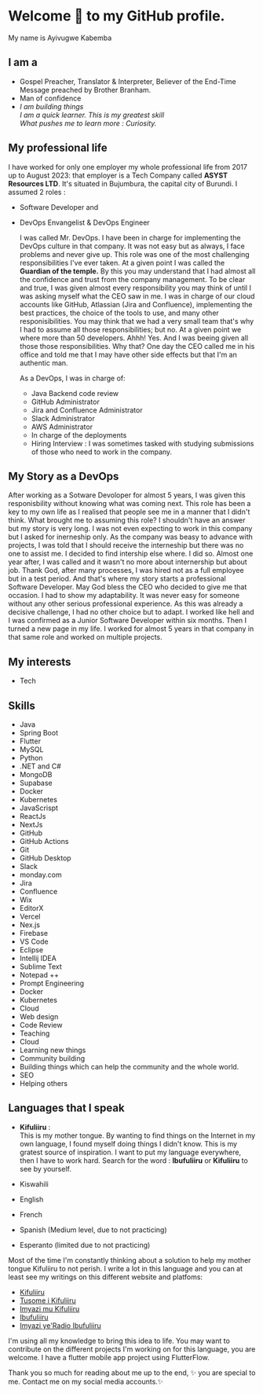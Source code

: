 # Welcome 👋 to my GitHub profile. 
My name is Ayivugwe Kabemba

## I am a 
- Gospel Preacher, Translator & Interpreter, Believer of the End-Time Message preached by Brother Branham.
- Man of confidence  
- _I am building things_      
  _I am a quick learner. This is my greatest skill_  
  _What pushes me to learn more : Curiosity._

## My professional life
I have worked for only one employer my whole professional life from 2017 up to August 2023: that employer is a Tech Company called **ASYST Resources LTD**. It's situated in Bujumbura, the capital city of Burundi. I assumed 2 roles : 

- Software Developer and
- DevOps Envangelist & DevOps Engineer

  I was called Mr. DevOps. I have been in charge for implementing the DevOps culture in that company. It was not easy but as always, I face problems and never give up. This role was one of the most challenging responsibilities I've ever taken. At a given point I was called the **Guardian of the temple.** By this you may understand that I had almost all the confidence and trust from the company management. To be clear and true, I was given almost every responsibility you may think of until I was asking myself what the CEO saw in me. I was in charge of our cloud accounts like GitHub, Atlassian (Jira and Confluence), implementing the best practices, the choice of the tools to use, and many other responisibilities. You may think that we had a very small team that's why I had to assume all those responsibilities; but no. At a given point we where more than 50 developers. Ahhh! Yes. And I was beeing given all those those responsibilities. Why that? One day the CEO called me in his office and told me that I may have other side effects but that I'm an authentic man.   

  As a DevOps, I was in charge of: 
  - Java Backend code review
  - GitHub Administrator
  - Jira and Confluence Administrator
  - Slack Administrator
  - AWS Administrator
  - In charge of the deployments
  - Hiring Interview : I was sometimes tasked with studying submissions of those who need to work in the company.

## My Story as a DevOps 
After working as a Sotware Devoloper for almost 5 years, I was given this responisbility without knowing what was coming next. This role has been a key to my own life as I realised that people see me in a manner that I didn't think. What brought me to assuming this role? I shouldn't have an answer but my story is very long. I was not even expecting to work in this company but I asked for inerneship only. As the company was beasy to advance with projects, I was told that I should receive the interneship but there was no one to assist me. I decided to find intership else where. I did so. Almost one year after, I was called and it wasn't no more about internership but about job. Thank God, after many processes, I was hired not as a full employee but in a test period. And that's where my story starts a professional Software Developer. May God bless the CEO who decided to give me that occasion. I had to show my adaptability. It was never easy for someone without any other serious professional experience. As this was already a decisive challenge, I had no other choice but to adapt. I worked like hell and I was confirmed as a Junior Software Developer within six months. Then I turned a new page in my life. I worked for almost 5 years in that company in that same role and worked on multiple projects.     

## My interests
- Tech

## Skills
- Java
- Spring Boot
- Flutter
- MySQL
- Python
- .NET and C#
- MongoDB
- Supabase
- Docker
- Kubernetes
- JavaScrispt
- ReactJs
- NextJs
- GitHub
- GitHub Actions
- Git
- GitHub Desktop
- Slack
- monday.com
- Jira
- Confluence
- Wix
- EditorX
- Vercel
- Nex.js 
- Firebase 
- VS Code
- Eclipse
- Intellij IDEA
- Sublime Text
- Notepad ++
- Prompt Engineering
- Docker
- Kubernetes
- Cloud
- Web design
- Code Review
- Teaching
- Cloud
- Learning new things  
- Community building 
- Building things which can help the community and the whole world.
- SEO
- Helping others

## Languages that I speak
- **Kifuliiru** :  
This is my mother tongue. By wanting to find things on the Internet in my own language, I found myself doing things I didn't know. This is my gratest  source of inspiration. I want to put my language everywhere, then I have to work hard. Search for the word : **Ibufuliiru** or **Kifuliiru** to see by yourself. 

- Kiswahili
- English
- French
- Spanish (Medium level, due to not practicing)
- Esperanto (limited due to not practicing)

Most of the time I'm constantly thinking about a solution to help my mother tongue Kifuliiru to not perish. I write a lot in this language and you can at least see my writings on this different website and platfoms: 


- [Kifuliiru](https://ibufuliiru.editorx.io/kifuliiru/)
- [Tusome i Kifuliiru](https://tusome-i-kifuliiru.vercel.app/)
- [Imyazi mu Kifuliiru](https://ibufuliiru.editorx.io/imyazi)
- [Ibufuliiru](https://ibufuliiru.editorx.io/ibufuliiru/)
- [Imyazi ye'Radio Ibufuliiru](https://radioibufuliiru.substack.com/)

I'm using all my knowledge to bring this idea to life. You may want to contribute on the different projects I'm working on for this language, you are welcome. I have a flutter mobile app project using FlutterFlow.  

Thank you so much for reading about me up to the end, ✨ you are special to me. Contact me on my social media accounts.✨ 

<!---
Ayivugwe/Ayivugwe is a ✨ special ✨ repository because its `README.md` (this file) appears on your GitHub profile.
You can click the Preview link to take a look at your changes.
--->
